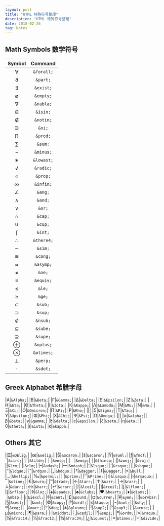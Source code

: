 ```yaml
---
layout: post
title: "HTML 特殊符号整理"
description: "HTML 特殊符号整理"
date: 2018-02-26
tag: Notes
---
```


## Math Symbols 数学符号						

|	Symbol	|	Command	|
|	:---:	|	:---:	|
|&forall;|`&forall;`|
|&part;|`&part;`|
|&exist;|`&exist;`|
|&empty;|`&empty;`|
|&nabla;|`&nabla;`|
|&isin;|`&isin;`|
|&notin;|`&notin;`|
|&ni;|`&ni;`|
|&prod;|`&prod;`|
|&sum;|`&sum;`|
|&minus;|`&minus;`|
|&lowast;|`&lowast;`|
|&radic;|`&radic;`|
|&prop;|`&prop;`|
|&infin;|`&infin;`|
|&ang;|`&ang;`|
|&and;|`&and;`|
|&or;|`&or;`|
|&cap;|`&cap;`|
|&cup;|`&cup;`|
|&int;|`&int;`|
|&there4;|`&there4;`|
|&sim;|`&sim;`|
|&cong;|`&cong;`|
|&asymp;|`&asymp;`|
|&ne;|`&ne;`|
|&equiv;|`&equiv;`|
|&le;|`&le;`|
|&ge;|`&ge;`|
|&sub;|`&sub;`|
|&sup;|`&sup;`|
|&nsub;|`&nsub;`|
|&sube;|`&sube;`|
|&supe;|`&supe;`|
|&oplus;|`&oplus;`|
|&otimes;|`&otimes;`|
|&perp;|`&perp;`|
|&sdot;|`&sdot;`|


## Greek Alphabet 希腊字母				

|&Alpha;|`&Alpha;`|
|&Beta;|`&Beta;`|
|&Gamma;|`&Gamma;`|
|&Delta;|`&Delta;`|
|&Epsilon;|`&Epsilon;`|
|&Zeta;|`&Zeta;`|
|&Eta;|`&Eta;`|
|&Theta;|`&Theta;`|
|&Iota;|`&Iota;`|
|&Kappa;|`&Kappa;`|
|&Lambda;|`&Lambda;`|
|&Mu;|`&Mu;`|
|&Nu;|`&Nu;`|
|&Xi;|`&Xi;`|
|&Omicron;|`&Omicron;`|
|&Pi;|`&Pi;`|
|&Rho;|`&Rho;`|
|||
|&Sigma;|`&Sigma;`|
|&Tau;|`&Tau;`|
|&Upsilon;|`&Upsilon;`|
|&Phi;|`&Phi;`|
|&Chi;|`&Chi;`|
|&Psi;|`&Psi;`|
|&Omega;|`&Omega;`|
|||
|&alpha;|`&alpha;`|
|&beta;|`&beta;`|
|&gamma;|`&gamma;`|
|&delta;|`&delta;`|
|&epsilon;|`&epsilon;`|
|&zeta;|`&zeta;`|
|&eta;|`&eta;`|
|&theta;|`&theta;`|
|&iota;|`&iota;`|
|&kappa;|`&kappa;`|


## Others 其它				

|&OElig;|`&OElig;`|
|&oelig;|`&oelig;`|
|&Scaron;|`&Scaron;`|
|&scaron;|`&scaron;`|
|&Yuml;|`&Yuml;`|
|&fnof;|`&fnof;`|
|&circ;|`&circ;`|
|&tilde;|`&tilde;`|
|&ensp;|`&ensp;`|
|&emsp;|`&emsp;`|
|&thinsp;|`&thinsp;`|
|&zwnj;|`&zwnj;`|
|&zwj;|`&zwj;`|
|&lrm;|`&lrm;`|
|&rlm;|`&rlm;`|
|&ndash;|`&ndash;`|
|&mdash;|`&mdash;`|
|&lsquo;|`&lsquo;`|
|&rsquo;|`&rsquo;`|
|&sbquo;|`&sbquo;`|
|&ldquo;|`&ldquo;`|
|&rdquo;|`&rdquo;`|
|&bdquo;|`&bdquo;`|
|&dagger;|`&dagger;`|
|&Dagger;|`&Dagger;`|
|&bull;|`&bull;`|
|&hellip;|`&hellip;`|
|&permil;|`&permil;`|
|&prime;|`&prime;`|
|&Prime;|`&Prime;`|
|&lsaquo;|`&lsaquo;`|
|&rsaquo;|`&rsaquo;`|
|&oline;|`&oline;`|
|&euro;|`&euro;`|
|&trade;|`&trade;`|
|&larr;|`&larr;`|
|&uarr;|`&uarr;`|
|&rarr;|`&rarr;`|
|&darr;|`&darr;`|
|&harr;|`&harr;`|
|&crarr;|`&crarr;`|
|&lceil;|`&lceil;`|
|&rceil;|`&rceil;`|
|&lfloor;|`&lfloor;`|
|&rfloor;|`&rfloor;`|
|&loz;|`&loz;`|
|&spades;|`&spades;`|
|&clubs;|`&clubs;`|
|&hearts;|`&hearts;`|
|&diams;|`&diams;`|
|&nbsp;|`&nbsp;`|
|&iexcl;|`&iexcl;`|
|&cent;|`&cent;`|
|&pound;|`&pound;`|
|&curren;|`&curren;`|
|&yen;|`&yen;`|
|&brvbar;|`&brvbar;`|
|&sect;|`&sect;`|
|&uml;|`&uml;`|
|&copy;|`&copy;`|
|&ordf;|`&ordf;`|
|&laquo;|`&laquo;`|
|&not;|`&not;`|
|&shy;|`&shy;`|
|&reg;|`&reg;`|
|&macr;|`&macr;`|
|&deg;|`&deg;`|
|&plusmn;|`&plusmn;`|
|&sup2;|`&sup2;`|
|&sup3;|`&sup3;`|
|&acute;|`&acute;`|
|&micro;|`&micro;`|
|&para;|`&para;`|
|&middot;|`&middot;`|
|&cedil;|`&cedil;`|
|&sup1;|`&sup1;`|
|&ordm;|`&ordm;`|
|&raquo;|`&raquo;`|
|&frac14;|`&frac14;`|
|&frac12;|`&frac12;`|
|&frac34;|`&frac34;`|
|&iquest;|`&iquest;`|
|&times;|`&times;`|
|&divide;|`&divide;`|


